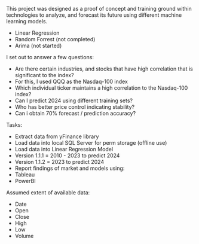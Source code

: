 This project was designed as a proof of concept and training ground within technologies to analyze, and forecast its future using different machine learning models. 
  * Linear Regression
  * Random Forrest (not completed)
  * Arima (not started)

I set out to answer a few questions:
  * Are there certain industries, and stocks that have high correlation that is significant to the index?
  *   For this, I used QQQ as the Nasdaq-100 index
  * Which individual ticker maintains a high correlation to the Nasdaq-100 index?
  * Can I predict 2024 using different training sets?
  * Who has better price control indicating stability?
  * Can i obtain 70% forecast / prediction accuracy?

Tasks:
  * Extract data from yFinance library
  * Load data into local SQL Server for perm storage (offline use)
  * Load data into Linear Regression Model
  *   Version 1.1.1 = 2010 - 2023 to predict 2024
  *   Version 1.1.2 = 2023 to predict 2024
  * Report findings of market and models using:
  *   Tableau
  *   PowerBI

Assumed extent of available data:
  * Date
  * Open
  * Close
  * High
  * Low
  * Volume

